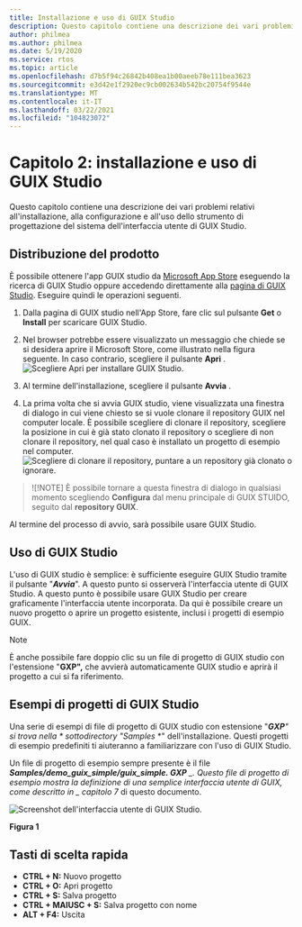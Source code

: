 ```yaml
---
title: Installazione e uso di GUIX Studio
description: Questo capitolo contiene una descrizione dei vari problemi relativi all'installazione, alla configurazione e all'uso dello strumento di progettazione del sistema dell'interfaccia utente di GUIX Studio.
author: philmea
ms.author: philmea
ms.date: 5/19/2020
ms.service: rtos
ms.topic: article
ms.openlocfilehash: d7b5f94c26842b408ea1b00aeeb78e111bea3623
ms.sourcegitcommit: e3d42e1f2920ec9cb002634b542bc20754f9544e
ms.translationtype: MT
ms.contentlocale: it-IT
ms.lasthandoff: 03/22/2021
ms.locfileid: "104823072"
---
```

# <a name="chapter-2-installation-and-use-of-guix-studio"></a>Capitolo 2: installazione e uso di GUIX Studio

Questo capitolo contiene una descrizione dei vari problemi relativi all'installazione, alla configurazione e all'uso dello strumento di progettazione del sistema dell'interfaccia utente di GUIX Studio. 

## <a name="product-distribution"></a>Distribuzione del prodotto

È possibile ottenere l'app GUIX studio da [Microsoft App Store](https://microsoft.com/store/apps) eseguendo la ricerca di GUIX Studio oppure accedendo direttamente alla [pagina di GUIX Studio](https://www.microsoft.com/p/azure-rtos-guix-studio/9pbm1k1r7q0f?activetab=pivot:overviewtab). Eseguire quindi le operazioni seguenti.

1. Dalla pagina di GUIX studio nell'App Store, fare clic sul pulsante **Get** o **Install** per scaricare GUIX Studio.

1. Nel browser potrebbe essere visualizzato un messaggio che chiede se si desidera aprire il Microsoft Store, come illustrato nella figura seguente. In caso contrario, scegliere il pulsante **Apri** .
![Scegliere Apri per installare GUIX Studio.](./media/guix-studio/open-ms-store.png)

1. Al termine dell'installazione, scegliere il pulsante **Avvia** .

1. La prima volta che si avvia GUIX studio, viene visualizzata una finestra di dialogo in cui viene chiesto se si vuole clonare il repository GUIX nel computer locale. È possibile scegliere di clonare il repository, scegliere la posizione in cui è già stato clonato il repository o scegliere di non clonare il repository, nel qual caso è installato un progetto di esempio nel computer.
![Scegliere di clonare il repository, puntare a un repository già clonato o ignorare.](./media/guix-studio/clone-repo.png)

> ![!NOTE]
> È possibile tornare a questa finestra di dialogo in qualsiasi momento scegliendo **Configura** dal menu principale di GUIX STUIDO, seguito dal **repository GUIX**.

Al termine del processo di avvio, sarà possibile usare GUIX Studio.

## <a name="using-guix-studio"></a>Uso di GUIX Studio

L'uso di GUIX studio è semplice: è sufficiente eseguire GUIX Studio tramite il pulsante "***Avvia***". A questo punto si osserverà l'interfaccia utente di GUIX Studio. A questo punto è possibile usare GUIX Studio per creare graficamente l'interfaccia utente incorporata. Da qui è possibile creare un nuovo progetto o aprire un progetto esistente, inclusi i progetti di esempio GUIX.

> [!NOTE]
> È anche possibile fare doppio clic su un file di progetto di GUIX studio con l'estensione "**GXP",** che avvierà automaticamente GUIX studio e aprirà il progetto a cui si fa riferimento.

## <a name="guix-studio-project-samples"></a>Esempi di progetti di GUIX Studio

Una serie di esempi di file di progetto di GUIX studio con estensione "***GXP**_" si trova nella_ * sottodirectory "_Samples_* *" dell'installazione. Questi progetti di esempio predefiniti ti aiuteranno a familiarizzare con l'uso di GUIX Studio.

Un file di progetto di esempio sempre presente è il file ***Samples/demo_guix_simple/guix_simple. GXP** _. Questo file di progetto di esempio mostra la definizione di una semplice interfaccia utente di GUIX, come descritto in _ *_capitolo 7_** di questo documento.

![Screenshot dell'interfaccia utente di GUIX Studio.](./media/guix-studio/image_10.png)

**Figura 1**

## <a name="keyboard-shortcuts"></a>Tasti di scelta rapida

- **CTRL + N:** Nuovo progetto
- **CTRL + O:** Apri progetto
- **CTRL + S:** Salva progetto
- **CTRL + MAIUSC + S:** Salva progetto con nome
- **ALT + F4:** Uscita
